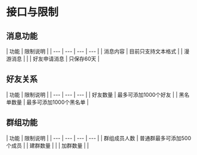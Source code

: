 # 接口与限制

## 消息功能

| 功能 | 限制说明 |
| --- | --- | --- | --- |
| 消息内容 | 目前只支持文本格式 |
| 漫游消息 |  |
| 好友申请消息 | 只保存60天 |

## 好友关系

| 功能 | 限制说明 |
| --- | --- | --- |
| 好友数量 | 最多可添加1000个好友 |
| 黑名单数量 | 最多可添加1000个黑名单 |

## 群组功能

| 功能 | 限制说明 |
| --- | --- | --- | --- |
| 群组成员人数 | 普通群最多可添加500个成员 |
| 建群数量 |  |
| 加群数量 |  |

